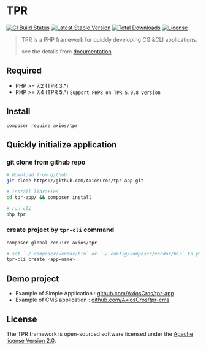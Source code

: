 # TPR

[![CI Build Status](https://github.com/AxiosCros/tpr/workflows/CI/badge.svg)](https://github.com/AxiosCros/tpr/actions?query=workflow%3ACI)
[![Latest Stable Version](https://poser.pugx.org/axios/tpr/v)](//packagist.org/packages/axios/tpr)
[![Total Downloads](https://poser.pugx.org/axios/tpr/downloads)](//packagist.org/packages/axios/tpr)
[![License](https://poser.pugx.org/axios/tpr/license)](//packagist.org/packages/axios/tpr)


> TPR is a PHP framework for quickly developing CGI&CLI applications. 
>
> see the details from [documentation](https://github.com/AxiosCros/tpr/wiki).

## Required

- PHP >= 7.2  (TPR 3.*)
- PHP >= 7.4  (TPR 5.*) ```Support PHP8 on TPR 5.0.8 version```

## Install

```bash
composer require axios/tpr
```

## Quickly initialize application

### git clone from github repo

```bash
# download from github
git clone https://github.com/AxiosCros/tpr-app.git

# install libraries
cd tpr-app/ && composer install

# run cli
php tpr 
```

### create project by `tpr-cli` command

```bash
composer global require axios/tpr

# set `~/.composer/vendor/bin` or `~/.config/composer/vendor/bin` to your PATH environment variable
tpr-cli create <app-name>
```

## Demo project

- Example of Simple Application : [github.com/AxiosCros/tpr-app](https://github.com/AxiosCros/tpr-app)
- Example of CMS application : [github.com/AxiosCros/tpr-cms](https://github.com/AxiosCros/tpr-cms)

## License

The TPR framework is open-sourced software licensed under the [Apache license Version 2.0](http://www.apache.org/licenses/LICENSE-2.0).
